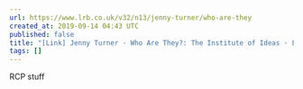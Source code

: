 ```yaml
---
url: https://www.lrb.co.uk/v32/n13/jenny-turner/who-are-they
created_at: 2019-09-14 04:43 UTC
published: false
title: "[Link] Jenny Turner · Who Are They?: The Institute of Ideas · LRB 8 July 2010"
tags: []
---
```


RCP stuff
